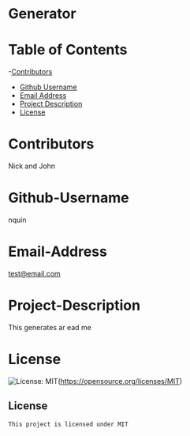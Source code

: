 # Generator
  # Table of Contents

-[Contributors](#Contributors)
- [Github Username](#Github-Username)
- [Email Address](#Email-Address)
- [Project Description](#Project-Description)
- [License](#License)

# Contributors
Nick and John

# Github-Username
nquin

# Email-Address
test@email.com

# Project-Description
This generates ar ead me

# License
![License: MIT](https://img.shields.io/badge/License-MIT-yellow.svg)(https://opensource.org/licenses/MIT)
## License

    This project is licensed under MIT
